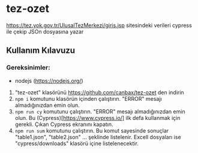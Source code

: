 # tez-ozet
https://tez.yok.gov.tr/UlusalTezMerkezi/giris.jsp sitesindeki verileri cypress ile çekip JSOn dosyasına yazar


## Kullanım Kılavuzu

### Gereksinimler: 
- nodejs (https://nodejs.org/)

1. "tez-ozet" klasörünü https://github.com/canbax/tez-ozet den indirin
2. `npm i` komutunu klasörün içinden çalıştırın. "ERROR" mesajı almadığınızdan emin olun.
3. `npm run cy` komutunu çalıştırın.  "ERROR" mesajı almadığınızdan emin olun. Bu (Cypress)[https://www.cypress.io/] ilk defa kullanmak için gerekli. Çıkan Cypress ekranını kapatın.
4. `npm run sum` komutunu çalıştırın. Bu komut sayesinde sonuçlar "table1.json", "table2.json" ... şeklinde listelenir. Excell dosyaları ise "cypress/downloads" klasörü içine listelenecektir.